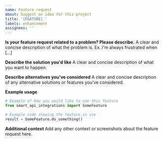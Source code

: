 ```yaml
---
name: Feature request
about: Suggest an idea for this project
title: '[FEATURE] '
labels: enhancement
assignees: ''
---
```


**Is your feature request related to a problem? Please describe.**
A clear and concise description of what the problem is. Ex. I'm always frustrated when [...]

**Describe the solution you'd like**
A clear and concise description of what you want to happen.

**Describe alternatives you've considered**
A clear and concise description of any alternative solutions or features you've considered.

**Example usage**
```python
# Example of how you would like to use this feature
from smart_api_integrations import SomeFeature

# Example code showing the feature in use
result = SomeFeature.do_something()
```

**Additional context**
Add any other context or screenshots about the feature request here. 